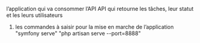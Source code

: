 l’application qui va consommer l’API 
API qui retourne les tâches, leur statut et les leurs utilisateurs

1) les commandes à saisir pour la mise en marche de l’application "symfony serve"
"php artisan serve --port=8888"
